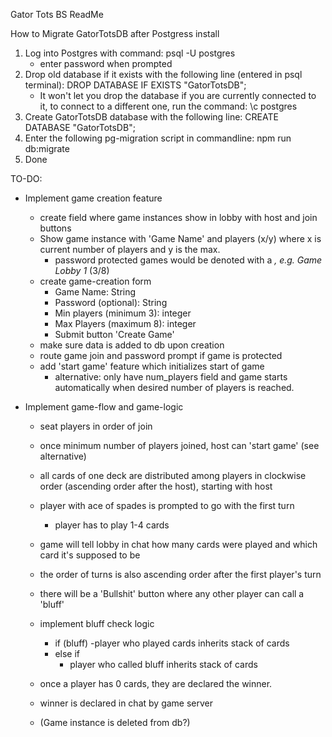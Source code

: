 Gator Tots BS ReadMe

How to Migrate GatorTotsDB after Postgress install

1. Log into Postgres with command:
   psql -U postgres
   - enter password when prompted
2. Drop old database if it exists with the following line (entered in psql terminal):
   DROP DATABASE IF EXISTS "GatorTotsDB";
   - It won't let you drop the database if you are currently connected to it, to connect to a
     different one, run the command: \c postgres
3. Create GatorTotsDB database with the following line:
   CREATE DATABASE "GatorTotsDB";
4. Enter the following pg-migration script in commandline:
   npm run db:migrate
5. Done

TO-DO:

- Implement game creation feature

  - create field where game instances show in lobby with host and join buttons
  - Show game instance with 'Game Name' and players (x/y) where x is current number of
    players and y is the max.
    - password protected games would be denoted with a _, e.g. Game Lobby 1_ (3/8)
  - create game-creation form
    - Game Name: String
    - Password (optional): String
    - Min players (minimum 3): integer
    - Max Players (maximum 8): integer
    - Submit button 'Create Game'
  - make sure data is added to db upon creation
  - route game join and password prompt if game is protected
  - add 'start game' feature which initializes start of game
    - alternative: only have num_players field and game starts automatically when desired number of
      players is reached.

- Implement game-flow and game-logic

  - seat players in order of join
  - once minimum number of players joined, host can 'start game' (see alternative)
  - all cards of one deck are distributed among players in clockwise order (ascending order after the host), starting with host
  - player with ace of spades is prompted to go with the first turn
    - player has to play 1-4 cards
  - game will tell lobby in chat how many cards were played and which card it's supposed to be
  - the order of turns is also ascending order after the first player's turn
  - there will be a 'Bullshit' button where any other player can call a 'bluff'
  - implement bluff check logic
    - if (bluff)
      -player who played cards inherits stack of cards
    - else if
      - player who called bluff inherits stack of cards
  - once a player has 0 cards, they are declared the winner.
  - winner is declared in chat by game server

  - (Game instance is deleted from db?)
